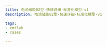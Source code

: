 ```yaml
---
title: 电池储能02型-快速详细-标准化模型-v1
description: 电池储能02型-快速详细-标准化模型-v1

tags:
- emtlab
- cases

---
```


<!-- import DocCardList from '@theme/DocCardList';

<DocCardList /> -->